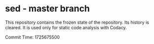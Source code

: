 # sed - master branch

This repository contains the frozen state of the repository.
Its history is cleared. It is used only for static code
analysis with Codacy.

Commit Time: 1725675500